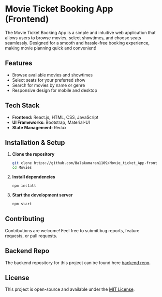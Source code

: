 #  Movie Ticket Booking App (Frontend)

The Movie Ticket Booking App is a simple and intuitive web application that allows users to browse movies, select showtimes, and choose seats seamlessly. Designed for a smooth and hassle-free booking experience, making movie planning quick and convenient!


##  Features
-  Browse available movies and showtimes
-  Select seats for your preferred show
-  Search for movies by name or genre
-  Responsive design for mobile and desktop


##  Tech Stack
- **Frontend:** React.js, HTML, CSS, JavaScript
- **UI Frameworks:** Bootstrap, Material-UI
- **State Management:** Redux


##  Installation & Setup

1. **Clone the repository**
   ```sh
   git clone https://github.com/Balakumaran1109/Movie_ticket_App-frontend.git
   cd Movies
   ```
2. **Install dependencies**
   ```sh
   npm install
   ```
3. **Start the development server**
   ```sh
   npm start
   ```


##  Contributing

Contributions are welcome! Feel free to submit bug reports, feature requests, or pull requests.


##  Backend Repo
The backend repository for this project can be found here [backend repo](https://github.com/Balakumaran1109/Movie_ticket_App-backend).


##  License
This project is open-source and available under the [MIT License](LICENSE).

